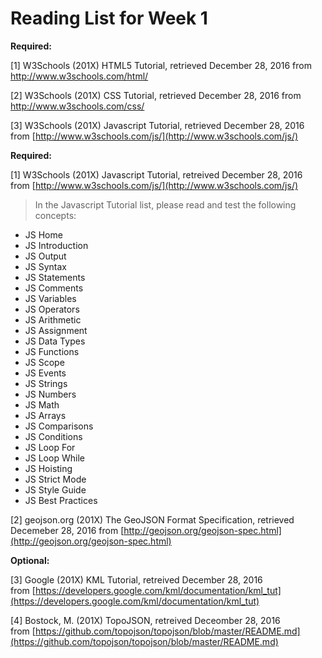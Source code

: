 # Reading List for Week 1

**Required:**

[1] W3Schools (201X) HTML5 Tutorial, retrieved December 28, 2016 from http://www.w3schools.com/html/

[2] W3Schools (201X) CSS Tutorial, retrieved December 28, 2016 from http://www.w3schools.com/css/

[3] W3Schools (201X) Javascript Tutorial, retrieved December 28, 2016 from [http://www.w3schools.com/js/](http://www.w3schools.com/js/)


**Required:**

[1] W3Schools (201X) Javascript Tutorial, retreived December 28, 2016 from [http://www.w3schools.com/js/](http://www.w3schools.com/js/)

>In the Javascript Tutorial list, please read and test the following concepts:

- JS Home
- JS Introduction
- JS Output
- JS Syntax
- JS Statements
- JS Comments
- JS Variables
- JS Operators
- JS Arithmetic
- JS Assignment
- JS Data Types
- JS Functions
- JS Scope
- JS Events
- JS Strings
- JS Numbers
- JS Math
- JS Arrays
- JS Comparisons
- JS Conditions
- JS Loop For
- JS Loop While
- JS Hoisting
- JS Strict Mode
- JS Style Guide
- JS Best Practices

[2] geojson.org (201X) The GeoJSON Format Specification, retrieved Decemeber 28, 2016 from [http://geojson.org/geojson-spec.html](http://geojson.org/geojson-spec.html)

**Optional:**

[3] Google (201X) KML Tutorial, retreived December 28, 2016 from [https://developers.google.com/kml/documentation/kml_tut](https://developers.google.com/kml/documentation/kml_tut)

[4] Bostock, M. (201X) TopoJSON, retreived Deceomber 28, 2016 from [https://github.com/topojson/topojson/blob/master/README.md](https://github.com/topojson/topojson/blob/master/README.md)